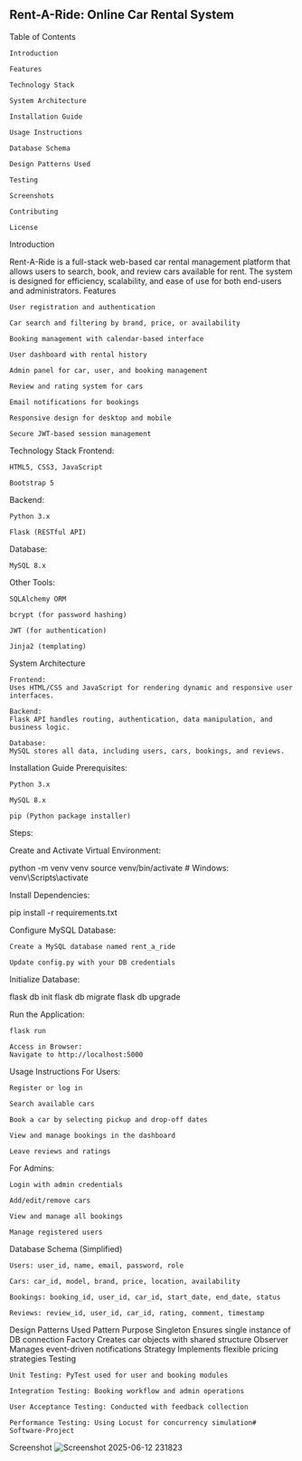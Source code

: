 ## Rent-A-Ride: Online Car Rental System
Table of Contents

    Introduction

    Features

    Technology Stack

    System Architecture

    Installation Guide

    Usage Instructions

    Database Schema

    Design Patterns Used

    Testing

    Screenshots

    Contributing

    License

Introduction

Rent-A-Ride is a full-stack web-based car rental management platform that allows users to search, book, and review cars available for rent. The system is designed for efficiency, scalability, and ease of use for both end-users and administrators.
Features

    User registration and authentication

    Car search and filtering by brand, price, or availability

    Booking management with calendar-based interface

    User dashboard with rental history

    Admin panel for car, user, and booking management

    Review and rating system for cars

    Email notifications for bookings

    Responsive design for desktop and mobile

    Secure JWT-based session management

Technology Stack
Frontend:

    HTML5, CSS3, JavaScript

    Bootstrap 5

Backend:

    Python 3.x

    Flask (RESTful API)

Database:

    MySQL 8.x

Other Tools:

    SQLAlchemy ORM

    bcrypt (for password hashing)

    JWT (for authentication)

    Jinja2 (templating)

System Architecture

    Frontend:
    Uses HTML/CSS and JavaScript for rendering dynamic and responsive user interfaces.

    Backend:
    Flask API handles routing, authentication, data manipulation, and business logic.

    Database:
    MySQL stores all data, including users, cars, bookings, and reviews.

Installation Guide
Prerequisites:

    Python 3.x

    MySQL 8.x

    pip (Python package installer)

Steps:

Create and Activate Virtual Environment:

python -m venv venv
source venv/bin/activate  # Windows: venv\Scripts\activate

Install Dependencies:

pip install -r requirements.txt

Configure MySQL Database:

    Create a MySQL database named rent_a_ride

    Update config.py with your DB credentials

Initialize Database:

flask db init
flask db migrate
flask db upgrade

Run the Application:

    flask run

    Access in Browser:
    Navigate to http://localhost:5000

Usage Instructions
For Users:

    Register or log in

    Search available cars

    Book a car by selecting pickup and drop-off dates

    View and manage bookings in the dashboard

    Leave reviews and ratings

For Admins:

    Login with admin credentials

    Add/edit/remove cars

    View and manage all bookings

    Manage registered users

Database Schema (Simplified)

    Users: user_id, name, email, password, role

    Cars: car_id, model, brand, price, location, availability

    Bookings: booking_id, user_id, car_id, start_date, end_date, status

    Reviews: review_id, user_id, car_id, rating, comment, timestamp

Design Patterns Used
Pattern	Purpose
Singleton	Ensures single instance of DB connection
Factory	Creates car objects with shared structure
Observer	Manages event-driven notifications
Strategy	Implements flexible pricing strategies
Testing

    Unit Testing: PyTest used for user and booking modules

    Integration Testing: Booking workflow and admin operations

    User Acceptance Testing: Conducted with feedback collection

    Performance Testing: Using Locust for concurrency simulation# Software-Project

Screenshot
![Screenshot 2025-06-12 231823](https://github.com/user-attachments/assets/ef96f980-4b22-4bb1-9336-f0cc199127d0)


